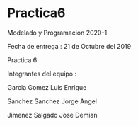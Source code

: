 # Practica6

Modelado y Programacion 2020-1

Fecha de entrega : 21 de Octubre del 2019

Practica 6

Integrantes del equipo :

Garcia Gomez Luis Enrique

Sanchez Sanchez Jorge Angel

Jimenez Salgado Jose Demian


